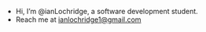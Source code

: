 - Hi, I’m @ianLochridge, a software development student.
- Reach me at ianlochridge1@gmail.com


<!---
ianLochridge/ianLochridge is a ✨ special ✨ repository because its `README.md` (this file) appears on your GitHub profile.
You can click the Preview link to take a look at your changes.
--->
